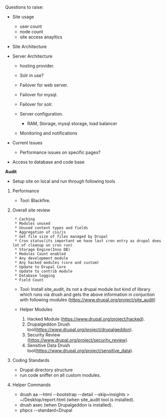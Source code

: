 Questions to raise:

- Site usage

    * user count
    * node count
    * site access anayltics

- Site Architecture
 

- Server Architecture

    * hosting provider.
    * Solr in use?
  
    * Failover for web server.
    * Failover for mysql.
    * Failover for solr.

    * Server configuration.

        * RAM, Storage, mysql storage, load balancer

    * Monitoring and notifications


- Current Issues

    * Performance issues on specific pages?


- Access to database and code base


**Audit**

- Setup site on local and run through following tools

1. Performance 

    * Tool: Blackfire.

2. Overall site review

        * Caching
        * Modules unused
        * Unused content types and fields
        * Aggregation of css/js
        * Get file size of files managed by Drupal
        * Cron status(its important we have last cron entry as drupal does lot of cleanup on cron run)
        * Storage Engine(Inno DB)
        * Modules Count enabled
        * Any development module
        * Any hacked modules (core and custom)
        * Update to Drupal Core
        * Update to contrib module
        * Database logging
        * Field Count

     * Tool: Install site_audit, its not a drupal module but kind of library which runs via drush and gets the above information in conjuction with following modules (https://www.drupal.org/project/site_audit)

     * Helper Modules
         1. Hacked Module (https://www.drupal.org/project/hacked).
         2. Drupalgeddon  Drush tool(https://www.drupal.org/project/drupalgeddon).
         3. Security Review (https://www.drupal.org/project/security_review).
         4. Sensitive Data Drush tool(https://www.drupal.org/project/sensitive_data).

3. Coding Standards

    * Drupal directory structure
    * run code sniffer on all custom modules.

4. Helper Commands

     * drush aa --html --bootstrap --detail --skip=insights > ~/Desktop/report.html (when site_audit tool is installed).
     * drush asec  (when Drupalgeddon is installed).
     * phpcs --standard=Drupal <filepath>